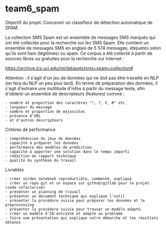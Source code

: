 # team6_spam

Objectif du projet:
Concevoir un classifieur de détection automatique de SPAM.

La collection SMS Spam est un ensemble de messages SMS marqués qui ont été collectés pour la recherche sur les SMS Spam. Elle contient un ensemble de messages SMS en anglais de 5 574 messages, étiquetés selon qu'ils sont ham (légitimes) ou spam.
Ce corpus a été collecté à partir de sources libres ou gratuites pour la recherche sur Internet :

https://archive.ics.uci.edu/ml/datasets/sms+spam+collection#

Attention : il s'agit d'un jeu de données qui ne doit pas être travaillé en NLP (on fera du NLP un peu plus tard).
En terme de préparation des données, il s'agit d'extraire une multitude d'infos à partir du message texte, afin d'obtenir un ensemble de descripteurs (features) comme :

    - nombre et proportion des caractères "!, ?, €, #" etc
    - longueur du message
    - nombre et proportion de majuscules
    - présence d'URL
    - et d'autres descripteurs

Critères de performance

    - compréhension du jeux de données
    - capacité à préparer les données
    - performance des modèles de prédiction
    - capacité à apporter une solution dans le temps imparti
    - rédaction du rapport technique
    - qualité du synthèse du travail

Livrables

    - créer un/des notebook reproductible, commenté, expliqué
    - créer un repo git et un espace sur github/gitlab pour le projet (code refactorisé)
    - présenter un planning de travail
    - présenter un document technique qui explique l'outil
    - présenter la procédure suivie pour préparer les données et le preprocessing
    - présenter la procédure suivie pour trouver un modèle adapté
    - créer un modèle d'IA entraîné et adapté au problème
    - faire une présentation qui explique votre démarche et les résultats obtenus

